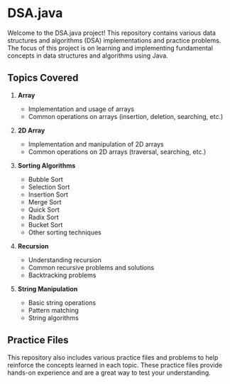 # DSA.java 

Welcome to the DSA.java project! This repository contains various data structures and algorithms (DSA) implementations and practice problems. The focus of this project is on learning and implementing fundamental concepts in data structures and algorithms using Java.

## Topics Covered

1. **Array**
   - Implementation and usage of arrays
   - Common operations on arrays (insertion, deletion, searching, etc.)
   
2. **2D Array**
   - Implementation and manipulation of 2D arrays
   - Common operations on 2D arrays (traversal, searching, etc.)

3. **Sorting Algorithms**
   - Bubble Sort
   - Selection Sort
   - Insertion Sort
   - Merge Sort
   - Quick Sort
   - Radix Sort
   - Bucket Sort
   - Other sorting techniques

4. **Recursion**
   - Understanding recursion
   - Common recursive problems and solutions
   - Backtracking problems

5. **String Manipulation**
   - Basic string operations
   - Pattern matching
   - String algorithms

## Practice Files

This repository also includes various practice files and problems to help reinforce the concepts learned in each topic. These practice files provide hands-on experience and are a great way to test your understanding.


